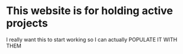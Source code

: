 # This website is for holding active projects

I really want this to start working so I can actually POPULATE IT WITH THEM
